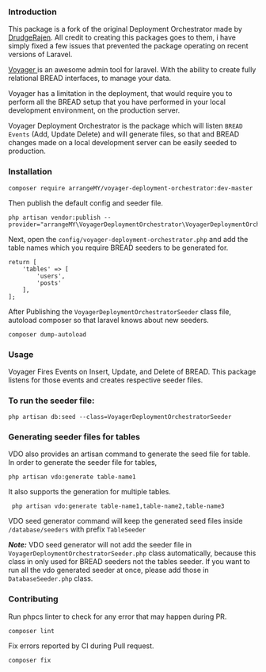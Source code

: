 ### Introduction

This package is a fork of the original Deployment Orchestrator made by [DrudgeRajen](https://github.com/DrudgeRajen/voyager-deployment-orchestrator). All credit to creating this packages goes to them, i have simply fixed a few issues that prevented the package operating on recent versions of Laravel.

<a href = "https://github.com/the-control-group/voyager">Voyager </a> is an awesome admin tool for laravel. With the ability to create fully relational BREAD interfaces, to manage your data.

Voyager has a limitation in the deployment, that would require you to perform all the BREAD setup that you have performed in your local development environment, on the production server.

Voyager Deployment Orchestrator is the package which will listen `BREAD  Events` (Add, Update Delete) and will generate files, so that and BREAD changes made on a local development server can be easily seeded to production.

### Installation

```composer require arrangeMY/voyager-deployment-orchestrator:dev-master```

Then publish the default config and seeder file.

```
php artisan vendor:publish --provider="arrangeMY\VoyagerDeploymentOrchestrator\VoyagerDeploymentOrchestratorServiceProvider"
```

Next, open the `config/voyager-deployment-orchestrator.php` and add the table names which you require BREAD seeders to be generated for.

```
return [
    'tables' => [
        'users',
        'posts'
    ],
];
```

After Publishing the `VoyagerDeploymentOrchestratorSeeder` class file,
autoload composer so that laravel knows about new seeders.

``composer dump-autoload``

### Usage
Voyager Fires Events on Insert, Update, and Delete of BREAD.
This package listens for those events and creates respective seeder files.

### To run the seeder file:

```php artisan db:seed --class=VoyagerDeploymentOrchestratorSeeder```

### Generating seeder files for tables
VDO also provides an artisan command to generate the seed file for table.
In order to generate the seeder file for tables,

```php artisan vdo:generate table-name1```

It also supports the generation for multiple tables.

``` php artisan vdo:generate table-name1,table-name2,table-name3```

VDO seed generator command will keep the generated seed files inside `/database/seeders` with prefix `TableSeeder`

***Note:*** VDO seed generator will not add the seeder file in `VoyagerDeploymentOrchestratorSeeder.php` class automatically, because
this class in only used for BREAD seeders not the tables seeder. If you want to run all the vdo generated seeder at once,
please add those in `DatabaseSeeder.php` class.

### Contributing

Run phpcs linter to check for any error that may happen during PR.

```composer lint```

Fix errors reported by CI during Pull request.

```composer fix```
